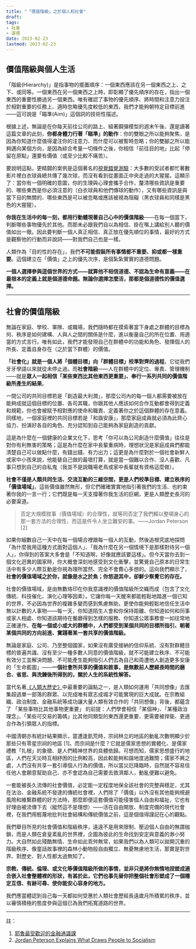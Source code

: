 ```yaml
---
title: "「價值階級」之於個人和社會"
draft: 
tags: 
- 社會
- 道德
date: 2023-02-23
lastmod: 2023-02-23
---
```

## 價值階級與個人生活

「階級(Hierarchy)」是指事物的擺置順序：一個東西應該在另一個東西之上、之下、或同等。一個東西在另一個東西之上時，即彰顯了優先順序的存在，指出一個東西的重要性勝過另一個東西。唯有確認了事物的優先順序、將時間和注意力投注於相對重要的任務上、適時忽略優先度較低的東西，我們才能夠朝特定目標前進——這可說是「瞄準(Aim)」這個詞的技術性描述。

根據上述，無論是在你每天前往公司的路上、組著鋼彈模型的週末午後、還是讀著這篇文章的此刻，**你都身體力行著「瞄準」的動作**：你的雙眼之所以能夠聚焦，是因為你知道什麼值得灌注你的注意力、而什麼可以被暫時忽略；你的雙腳之所以能夠邁向某個方向，是因為綜合考量一切條件之後，你相信「前往目的地」比起「停留在原點」還要有價值（或至少比較不痛苦）。

要說明這點，更精闢的案例是這個著名的[視覺錯覺測驗](https://youtu.be/vJG698U2Mvo)：大多數的受試者都忙著數影片裡白衣球員總共傳了幾次球，而沒有看到從畫面正中央走過的大猩猩。這顯示了：當你有一個明確的意圖，你的生理與心理會攜手合作，釐清哪些資訊是重要的、哪些東西是你必須注意的（白衣球員和他們傳球的動作），又有哪些資訊是與當下目的無關的、哪些東西是可以被忽略或應該被視為阻礙（黑衣球員和同樣是黑色的大猩猩）。

**你我在生活中的每一刻，都用行動體現著自己心中的價值階級**——在每一個當下，判斷哪些事物優先於其他。而那未必跟我們自以為相信、掛在嘴上講給別人聽的價值如出一徹。因此要判斷一個人真正相信、真正放在優先順位的事情，最好的方式是觀察他的行動而非說詞——對我們自己也是一樣。

人類作為「目的性的存在」，我們**不可能假裝所有事情都不重要、抑或都一樣重要**。這個建立在「價值」之上的優先次序，是個紮紮實實的道德問題。

**一個人選擇參與這個世界的方式——就算他不相信道德、不認為生命有意義——在最根本的定義上就是個道德命題。無論你選擇怎麼活，那都是個道德性的價值選擇。**

---

## 社會的價值階級

無論在家庭、學校、軍隊、或職場，我們隨時都在摸索著當下身處之群體的目標為何、秩序是如何建構、人與人之間的關係是什麼，進以衡量自己的所在位置、用適當的方式言行。唯有如此，我們才能發現自己在群體中的功能和角色、發揮個人的所長、定義自身存在（之於當下群體）的價值。

**「社會化」就是一個人將「個體目標」向「群體目標」校準對齊的過程**，它從我們牙牙學語以來就從未停止過。而**社會階級**——人在群體中的定位、專責、管理機制——就是**眾人一起相信「某些東西比其他東西更重要」、奉行一系列共同的價值階級所產生的結果**。

一間公司的共同目標若是「創造最大利潤」，那麼公司內的每一個人都需要被放在能夠成就這個目標的位置、各司其職，你跟其他人應該如何合作互動都會得到定義和規範，你也會被賦予相對應的使命和職責、定義著你之於這個群體的存在意義。同樣地，一個家庭裡的共同目標若是「和諧安康」，那麼家庭成員就必須為此齊心協力、扮演好各自的角色、充分認知到自己能夠為家庭創造的貢獻。

這是為什麼在一個健康的企業文化下，思考「你可以為公司創造什麼價值」往往是對你有利無害的策略；這是為什麼在家中長輩重病時，理想狀況是家庭成員們都能清楚自己可以做點什麼，有錢出錢、有力出力；這更是為什麼對於一個社會新鮮人或家中小孩來說，他能替自己做的最壞打算，就是當一個難以合作、沒人喜歡、凡事只想到自己的自私鬼（我並不是說職場老鳥或家中長輩就有資格這麼做）。

**社會不僅是人類共同生活、交流互動的三維空間，更是人們校準目標、建立秩序的「價值場域」**。這些價值雖然無形，但它們確確實實地指引著我們的生活、也約束著你我的一言一行；它們既是每一天支撐著你我生活的巨網，更是人類歷史長河的必要渠道。

>否定大規模敘事（價值場域）的合理性，就等同否定了我們賴以整頓身心的那一套方法的合理性，而這是件令人坐立難安的事。——Jordan Peterson [2]

如果你細數自己一天中在每一個場合裡跟每一個人的互動，然後追根究底地探問「為什麼我用這種方式面對這個人」、「我為什麼在另一個情境下是那樣對待另一個人」，你得到的答案大多會是「不知道啊，好像就應該要這樣」。但今天當你去到一個文化迥異的國家時，你大概會深刻地感受到文化衝擊，並驚覺自己原本的日常生活中有多少人際互動是你視為理所當然、完全不會費心多想的。這向我們顯示了，**社會的價值場域之於你，就像是水之於魚；你悠遊其中，卻鮮少察覺它的存在。**

社會的價值場域，是由無數烙印在你我意識裡的價值階級所交織而成（包含了文化傳統、科技催化、演化心理等因素）。它讓你每一天醒來都能輕鬆地踏進一個已知的世界，不必因為世界的複雜多變而感到焦慮無助，更使你能夠輕鬆地信任生活中無以計數的人事物——每一天，你知道陌生人會和你保持距離、你知道如何和同事或家人相處、你知道該期待在餐廳得到怎樣的服務、你知道公眾事務會一如往常地正確運作。**在每一個或小或大的群體中，人們都受到某個共同的目標所指引、朝著某個共同的方向前進、實踐著某一套共享的價值階級。**

無論是家庭、公司、乃至整個國家，如果沒有廣受接納的信仰系統、沒有對群體目標的普遍共識、沒有至少一種多數人同意的價值階級，就不可能建立秩序、不可能有效分工並解決問題、不可能產生能夠指引人們去為自己和周遭他人創造更多安康的「生命藍圖」——**一個社會所共享的價值和敘事，是無數前人歷經長時間的磨合、省思、與洗鍊後所得到的，關於人生的系統性解答。**

當代名著[《人類大歷史》](https://www.books.com.tw/products/0010774982)中最重要的論點之一，是人類如何運用「共同想像」去匯集超過單一部落的群眾、以完成唯有眾志成城才可能實現的巨大成就。在宗教組織、政治制度、金融系統等成功讓大量人類有效合作的「共同想像」背後，都蘊含了 「某些事物比其他事物更重要」 的前提：人們學會相信「某個神」、「某種政治理念」、「某些可交易的籌碼」比其他同類型的東西還更重要、更需要被捍衛、更適合作為引領眾人的指標。

中國清朝亦有統計結果顯示，當遭逢飢荒時，宗祠林立的地區的動亂次數明顯少於那些只有零星宗祠的地區 [1]。而宗祠是什麼？它就是儒家思想的實體化、是儒家禮教「扎根」的象徵、是人們精神世界的具體依歸。可想而知，儒家思想盛行的地區，人們在天災時互相紓困的比例較高，因此較能夠和諧地度過難關；儒家不興之處，人們沒有共享一套引導個人行為的價值，所以當災厄降臨時，自然就不容易信任他人會願意幫助自己、亦不會認為自己需要去救濟鄰人，動亂便難以避免。

一套能被長久流傳的社會價值，必定能一定程度地保全該社會的完整與穩定，尤其在法治、金融系統不發達的傳統社會裡，人們除了「價值」以外沒有其他能夠規避風險和維繫群體的好方法時，那麼即便這套價值可能侵害個人自由和福祉，它也有好理由被流傳下去（縱然這不是理想）——活在自由開放、制度完備的現代社會裡，在我們用輕蔑地批判社會結構和傳統價值之前，這是個值得謹記在心的觀點。

我們舉目所見的社會價值和階級秩序，遠遠不是用來限制、壓迫個人自由的無謂枷鎖，而是人類在倉皇紊亂的世界裡，企圖為彼此的生命找到安定與意義的渺小努力。大自然如此殘酷無情、生命如此乖舛無常，如果我們以為人類可以拋開沉重的階級秩序、像童話故事裡的森林小動物般自由獨立、無憂無慮地生活，那實是對世界、對歷史、對人性都太過無知了。

**宗教、傳統、倫理、或文化等價值階級所做的事情，並非只是將你無情地捏塑成適合嵌入社會整體裡的形狀，有甚於此，它們也事先替你把整個社會形塑成了一個穩定互信、有跡可尋、使你能安心容身的地方。**

我們應當體認到自己每一天都如何受惠於人類社會歷經長遠歲月所積累的秩序，並以審慎積極的態度參與這個已為我們拓寬道路的世界。

---

註：

1.  [耶魯最受歡迎的金融通識課](https://www.books.com.tw/products/0010837495)
2.  [Jordan Peterson Explains What Draws People to Socialism](https://www.heritage.org/progressivism/commentary/jordan-peterson-explains-what-draws-people-socialism)